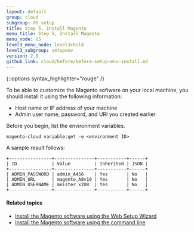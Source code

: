 ```yaml
---
layout: default
group: cloud
subgroup: 08_setup
title: Step 5, Install Magento
menu_title: Step 5, Install Magento
menu_node: 65
level3_menu_node: level3child
level3_subgroup: setupenv
version: 2.0
github_link: cloud/before/before-setup-env-install.md
---
```


{::options syntax_highlighter="rouge" /}

To be able to customize the Magento software on your local machine, you should install it using the following information:

*	Host name or IP address of your machine
*	Admin user name, password, and URI you created earlier

Before you begin, list the environment variables.

	magento-cloud variable:get -e <environment ID>

A sample result follows:

	+----------------+---------------+-----------+------+
	| ID             | Value         | Inherited | JSON |
	+----------------+---------------+-----------+------+
	| ADMIN_PASSWORD | admin_A456    | Yes       | No   |
	| ADMIN_URL      | magento_A8v10 | Yes       | No   |
	| ADMIN_USERNAME | meister_x2U8  | Yes       | No   |
	+----------------+---------------+-----------+------+

<h4>Related topics</h4>
<ul><li><a href="{{ page.baseurl }}install-gde/install/web/install-web.html">Install the Magento software using the Web Setup Wizard</a></li>
	<li><a href="{{ page.baseurl }}install-gde/install/cli/install-cli.html">Install the Magento software using the command line</a></li></ul>


